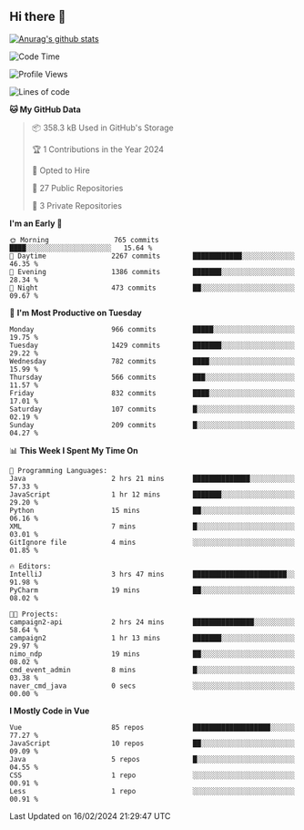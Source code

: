 ## Hi there 👋

[![Anurag's github stats](https://github-readme-stats.vercel.app/api?username=Songwonseok)](https://github.com/anuraghazra/github-readme-stats)



<!--START_SECTION:waka-->
![Code Time](http://img.shields.io/badge/Code%20Time-2%2C680%20hrs%2038%20mins-blue)

![Profile Views](http://img.shields.io/badge/Profile%20Views-0-blue)

![Lines of code](https://img.shields.io/badge/From%20Hello%20World%20I%27ve%20Written-34.8%20million%20lines%20of%20code-blue)

**🐱 My GitHub Data** 

> 📦 358.3 kB Used in GitHub's Storage 
 > 
> 🏆 1 Contributions in the Year 2024
 > 
> 💼 Opted to Hire
 > 
> 📜 27 Public Repositories 
 > 
> 🔑 3 Private Repositories 
 > 
**I'm an Early 🐤** 

```text
🌞 Morning                765 commits         ████░░░░░░░░░░░░░░░░░░░░░   15.64 % 
🌆 Daytime                2267 commits        ████████████░░░░░░░░░░░░░   46.35 % 
🌃 Evening                1386 commits        ███████░░░░░░░░░░░░░░░░░░   28.34 % 
🌙 Night                  473 commits         ██░░░░░░░░░░░░░░░░░░░░░░░   09.67 % 
```
📅 **I'm Most Productive on Tuesday** 

```text
Monday                   966 commits         █████░░░░░░░░░░░░░░░░░░░░   19.75 % 
Tuesday                  1429 commits        ███████░░░░░░░░░░░░░░░░░░   29.22 % 
Wednesday                782 commits         ████░░░░░░░░░░░░░░░░░░░░░   15.99 % 
Thursday                 566 commits         ███░░░░░░░░░░░░░░░░░░░░░░   11.57 % 
Friday                   832 commits         ████░░░░░░░░░░░░░░░░░░░░░   17.01 % 
Saturday                 107 commits         █░░░░░░░░░░░░░░░░░░░░░░░░   02.19 % 
Sunday                   209 commits         █░░░░░░░░░░░░░░░░░░░░░░░░   04.27 % 
```


📊 **This Week I Spent My Time On** 

```text
💬 Programming Languages: 
Java                     2 hrs 21 mins       ██████████████░░░░░░░░░░░   57.33 % 
JavaScript               1 hr 12 mins        ███████░░░░░░░░░░░░░░░░░░   29.20 % 
Python                   15 mins             ██░░░░░░░░░░░░░░░░░░░░░░░   06.16 % 
XML                      7 mins              █░░░░░░░░░░░░░░░░░░░░░░░░   03.01 % 
GitIgnore file           4 mins              ░░░░░░░░░░░░░░░░░░░░░░░░░   01.85 % 

🔥 Editors: 
IntelliJ                 3 hrs 47 mins       ███████████████████████░░   91.98 % 
PyCharm                  19 mins             ██░░░░░░░░░░░░░░░░░░░░░░░   08.02 % 

🐱‍💻 Projects: 
campaign2-api            2 hrs 24 mins       ███████████████░░░░░░░░░░   58.64 % 
campaign2                1 hr 13 mins        ███████░░░░░░░░░░░░░░░░░░   29.97 % 
nimo_ndp                 19 mins             ██░░░░░░░░░░░░░░░░░░░░░░░   08.02 % 
cmd_event_admin          8 mins              █░░░░░░░░░░░░░░░░░░░░░░░░   03.38 % 
naver_cmd_java           0 secs              ░░░░░░░░░░░░░░░░░░░░░░░░░   00.00 % 
```

**I Mostly Code in Vue** 

```text
Vue                      85 repos            ███████████████████░░░░░░   77.27 % 
JavaScript               10 repos            ██░░░░░░░░░░░░░░░░░░░░░░░   09.09 % 
Java                     5 repos             █░░░░░░░░░░░░░░░░░░░░░░░░   04.55 % 
CSS                      1 repo              ░░░░░░░░░░░░░░░░░░░░░░░░░   00.91 % 
Less                     1 repo              ░░░░░░░░░░░░░░░░░░░░░░░░░   00.91 % 
```




 Last Updated on 16/02/2024 21:29:47 UTC
<!--END_SECTION:waka-->
